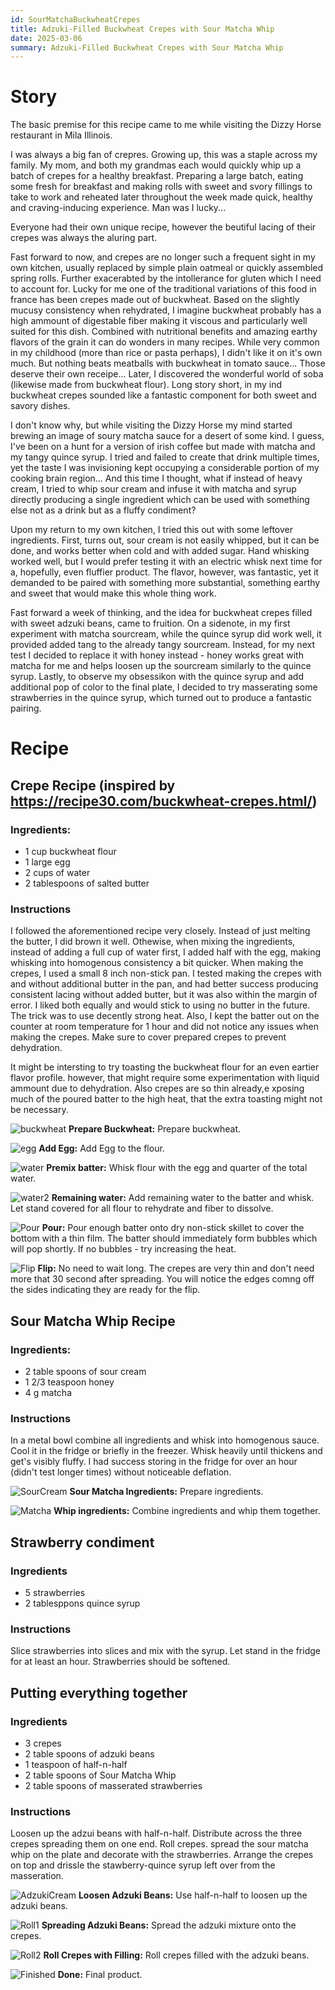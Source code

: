 ```yaml
---
id: SourMatchaBuckwheatCrepes
title: Adzuki-Filled Buckwheat Crepes with Sour Matcha Whip
date: 2025-03-06
summary: Adzuki-Filled Buckwheat Crepes with Sour Matcha Whip
---
```


# Story
The basic premise for this recipe came to me while visiting the Dizzy Horse restaurant in Mila Illinois.

I was always a big fan of crepres. Growing up, this was a staple across my family. My mom, and both my grandmas each would quickly whip up a batch of crepes for a healthy breakfast. Preparing a large batch, eating some fresh for breakfast and making rolls with sweet and svory fillings to take to work and reheated later throughout the week made quick, healthy and craving-inducing experience. Man was I lucky...

Everyone had their own unique recipe, however the beutiful lacing of their crepes was always the aluring part.

Fast forward to now, and crepes are no longer such a frequent sight in my own kitchen, usually replaced by simple plain oatmeal or quickly assembled spring rolls. Further exacerabted by the intollerance for gluten which I need to account for. Lucky for me one of the traditional variations of this food in france has been crepes made out of buckwheat. Based on the slightly mucusy consistency when rehydrated, I imagine buckwheat probably has a high ammount of digestable fiber making it viscous and particularly well suited for this dish. Combined with nutritional benefits and amazing earthy flavors of the grain it can do wonders in many recipes. While very common in my childhood (more than rice or pasta perhaps), I didn't like it on it's own much. But nothing beats meatballs with buckwheat in tomato sauce... Those deserve their own receipe... Later, I discovered the wonderful world of soba (likewise made from buckwheat flour). Long story short, in my ind buckwheat crepes sounded like a fantastic component for both sweet and savory dishes.

I don't know why, but while visiting the Dizzy Horse my mind started brewing an image of soury matcha sauce for a desert of some kind. I guess, I've been on a hunt for a version of irish coffee but made with matcha and my tangy quince syrup. I tried and failed to create that drink multiple times, yet the taste I was invisioning kept occupying a considerable portion of my cooking brain region... And this time I thought, what if instead of heavy cream, I tried to whip sour cream and infuse it with matcha and syrup directly producing a single ingredient which can be used with something else not as a drink but as a fluffy condiment? 

Upon my return to my own kitchen, I tried this out with some leftover ingredients. First, turns out, sour cream is not easily whipped, but it can be done, and works better when cold and with added sugar. Hand whisking worked well, but I would prefer testing it with an electric whisk next time for a, hopefully, even fluffier product. The flavor, however, was fantastic, yet it demanded to be paired with something more substantial, something earthy and sweet that would make this whole thing work.

Fast forward a week of thinking, and the idea for buckwheat crepes filled with sweet adzuki beans, came to fruition. On a sidenote, in my first experiment with matcha sourcream, while the quince syrup did work well, it provided added tang to the already tangy sourcream. Instead, for my next test I decided to replace it with honey instead - honey works great with matcha for me and helps loosen up the sourcream similarly to the quince syrup. Lastly, to observe my obsessikon with the quince syrup and add additional pop of color to the final plate, I decided to try masserating some strawberries in the quince syrup, which turned out to produce a fantastic pairing.

# Recipe

## Crepe Recipe (inspired by https://recipe30.com/buckwheat-crepes.html/)

### Ingredients:
- 1 cup buckwheat flour
- 1 large egg
- 2 cups of water
- 2 tablespoons of salted butter

### Instructions
I followed the aforementioned recipe very closely. Instead of just melting the butter, I did brown it well. Othewise, when mixing the ingredients, instead of adding a full cup of water first, I added half with the egg, making whisking into homogenous consistency a bit quicker. When making the crepes, I used a small 8 inch non-stick pan. I tested making the crepes with and without additional butter in the pan, and had better success producing consistent lacing without added butter, but it was also within the margin of error. I liked both equally and would stick to using no butter in the future. The trick was to use decently strong heat. Also, I kept the batter out on the counter at room temperature for 1 hour and did not notice any issues when making the crepes. Make sure to cover prepared crepes to prevent dehydration.

It might be intersting to try toasting the buckwheat flour for an even eartier flavor profile. however, that might require some experimentation with liquid ammount due to dehydration. Also crepes are so thin already,e xposing much of the poured batter to the high heat, that the extra toasting might not be necessary.

![buckwheat](assets/buckwheat.jpg)
**Prepare Buckwheat:** Prepare buckwheat.

![egg](assets/egg.jpg)
**Add Egg:** Add Egg to the flour.

![water](assets/water.jpg)
**Premix batter:** Whisk flour with the egg and quarter of the total water.

![water2](assets/water2.jpg)
**Remaining water:** Add remaining water to the batter and whisk. Let stand covered for all flour to rehydrate and fiber to dissolve.

![Pour](assets/crepe1.jpg)
**Pour:** Pour enough batter onto dry non-stick skillet to cover the bottom with a thin film. The batter should immediately form bubbles which will pop shortly. If no bubbles - try increasing the heat.

![Flip](assets/finished.jpg)
**Flip:** No need to wait long. The crepes are very thin and don't need more that 30 second after spreading. You will notice the edges comng off the sides indicating they are ready for the flip.

## Sour Matcha Whip Recipe

### Ingredients:
- 2 table spoons of sour cream
- 1 2/3 teaspoon honey
- 4 g matcha

### Instructions
In a metal bowl combine all ingredients and whisk into homogenous sauce. Cool it in the fridge or briefly in the freezer. Whisk heavily until thickens and get's visibly fluffy. I had success storing in the fridge for over an hour (didn't test longer times) without noticeable deflation.

![SourCream](assets/sourcream.jpg)
**Sour Matcha Ingredients:** Prepare ingredients.

![Matcha](assets/matcha.jpg)
**Whip ingredients:** Combine ingredients and whip them together.

## Strawberry condiment

### Ingredients
- 5 strawberries
- 2 tablesppons quince syrup

### Instructions
Slice strawberries into slices and mix with the syrup. Let stand in the fridge for at least an hour. Strawberries should be softened.

## Putting everything together

### Ingredients
- 3 crepes
- 2 table spoons of adzuki beans
- 1 teaspoon of half-n-half
- 2 table spoons of Sour Matcha Whip
- 2 table spoons of masserated strawberries

### Instructions
Loosen up the adzui beans with half-n-half. Distribute across the three crepes spreading them on one end. Roll crepes. spread the sour matcha whip on the plate and decorate with the strawberries. Arrange the crepes on top and drissle the stawberry-quince syrup left over from the masseration.

![AdzukiCream](assets/adzuki_cream.jpg)
**Loosen Adzuki Beans:** Use half-n-half to loosen up the adzuki beans.

![Roll1](assets/roll1.jpg)
**Spreading Adzuki Beans:** Spread the adzuki mixture onto the crepes.

![Roll2](assets/roll2.jpg)
**Roll Crepes with Filling:** Roll crepes filled with the adzuki beans.

![Finished](assets/finished.jpg)
**Done:** Final product.


